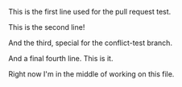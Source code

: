 This is the first line used for the pull request test.

This is the second line!

And the third, special for the conflict-test branch.

And a final fourth line. This is it.

Right now I'm in the middle of working on this file.